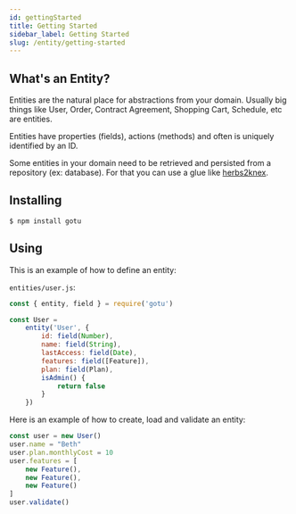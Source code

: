 ```yaml
---
id: gettingStarted
title: Getting Started
sidebar_label: Getting Started
slug: /entity/getting-started
---
```


## What's an Entity?

Entities are the natural place for abstractions from your domain. Usually big things like User, Order, Contract Agreement, Shopping Cart, Schedule, etc are entities. 

Entities have properties (fields), actions (methods) and often is uniquely identified by an ID.

Some entities in your domain need to be retrieved and persisted from a repository (ex: database). For that you can use a glue like [herbs2knex](docs/glues/Herbs2knex).

## Installing

```$ npm install gotu```

## Using

This is an example of how to define an entity:

`entities/user.js`:

```javascript
const { entity, field } = require('gotu')

const User = 
    entity('User', {
        id: field(Number),
        name: field(String),
        lastAccess: field(Date),
        features: field([Feature]),
        plan: field(Plan),
        isAdmin() {
            return false
        }
    })
```

Here is an example of how to create, load and validate an entity:

```javascript
const user = new User()
user.name = "Beth"
user.plan.monthlyCost = 10
user.features = [ 
    new Feature(),
    new Feature(),
    new Feature()
]
user.validate()
```